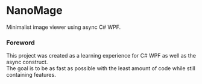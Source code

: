# NanoMage
Minimalist image viewer using async C# WPF.

### Foreword
This project was created as a learning experience for C# WPF as well as the async construct.
<br />
The goal is to be as fast as possible with the least amount of code while still containing features.
<br />
